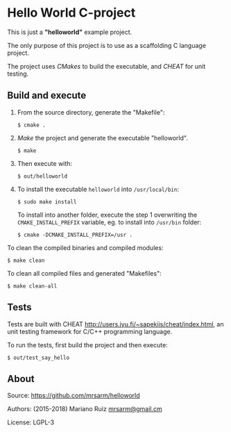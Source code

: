 Hello World C-project
=====================

This is just a **"helloworld"** example project.

The only purpose of this project is to use as a scaffolding
C language project.

The project uses *CMakes* to build the executable, and *CHEAT* for
unit testing.


Build and execute
-----------------

1. From the source directory, generate the "Makefile":

       $ cmake .

2. *Make* the project and generate the executable "helloworld".

       $ make

3. Then execute with:

       $ out/helloworld

4. To install the executable `helloworld`
   into `/usr/local/bin`:

       $ sudo make install

   To install into another folder, execute the step 1
   overwriting the `CMAKE_INSTALL_PREFIX` variable, eg.
   to install into `/usr/bin` folder:

       $ cmake -DCMAKE_INSTALL_PREFIX=/usr .

To clean the compiled binaries and compiled modules:

    $ make clean

To clean all compiled files and generated "Makefiles":

    $ make clean-all


Tests
-----

Tests are built with CHEAT <http://users.jyu.fi/~sapekiis/cheat/index.html>,
an unit testing framework for C/C++ programming language.

To run the tests, first build the project and then execute:

    $ out/test_say_hello


About
-----

Source: https://github.com/mrsarm/helloworld

Authors: (2015-2018) Mariano Ruiz <mrsarm@gmail.cm>

License: LGPL-3
